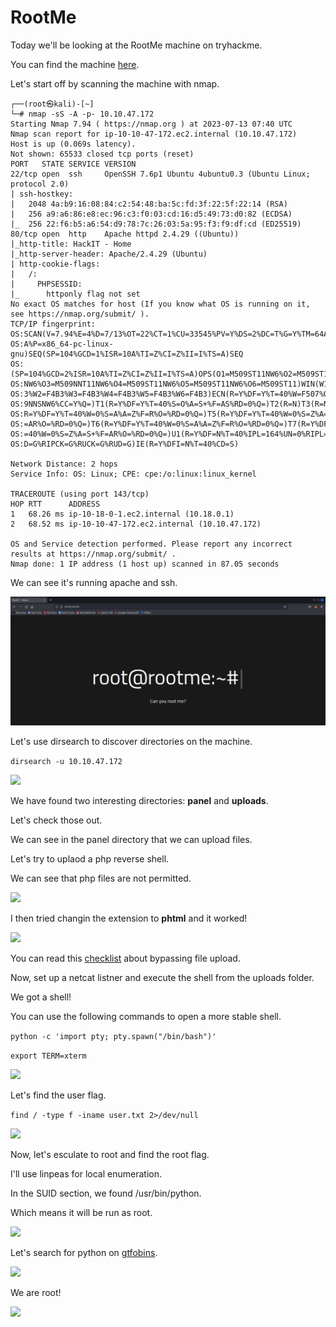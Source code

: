 <h1>RootMe</h1>

Today we'll be looking at the RootMe machine on tryhackme.

You can find the machine [here](https://tryhackme.com/room/rrootme).

Let's start off by scanning the machine with nmap.
```
┌──(root㉿kali)-[~]
└─# nmap -sS -A -p- 10.10.47.172
Starting Nmap 7.94 ( https://nmap.org ) at 2023-07-13 07:40 UTC
Nmap scan report for ip-10-10-47-172.ec2.internal (10.10.47.172)
Host is up (0.069s latency).
Not shown: 65533 closed tcp ports (reset)
PORT   STATE SERVICE VERSION
22/tcp open  ssh     OpenSSH 7.6p1 Ubuntu 4ubuntu0.3 (Ubuntu Linux; protocol 2.0)
| ssh-hostkey:
|   2048 4a:b9:16:08:84:c2:54:48:ba:5c:fd:3f:22:5f:22:14 (RSA)
|   256 a9:a6:86:e8:ec:96:c3:f0:03:cd:16:d5:49:73:d0:82 (ECDSA)
|_  256 22:f6:b5:a6:54:d9:78:7c:26:03:5a:95:f3:f9:df:cd (ED25519)
80/tcp open  http    Apache httpd 2.4.29 ((Ubuntu))
|_http-title: HackIT - Home
|_http-server-header: Apache/2.4.29 (Ubuntu)
| http-cookie-flags:
|   /:
|     PHPSESSID:
|_      httponly flag not set
No exact OS matches for host (If you know what OS is running on it, see https://nmap.org/submit/ ).
TCP/IP fingerprint:
OS:SCAN(V=7.94%E=4%D=7/13%OT=22%CT=1%CU=33545%PV=Y%DS=2%DC=T%G=Y%TM=64AFAAA
OS:A%P=x86_64-pc-linux-gnu)SEQ(SP=104%GCD=1%ISR=10A%TI=Z%CI=Z%II=I%TS=A)SEQ
OS:(SP=104%GCD=2%ISR=10A%TI=Z%CI=Z%II=I%TS=A)OPS(O1=M509ST11NW6%O2=M509ST11
OS:NW6%O3=M509NNT11NW6%O4=M509ST11NW6%O5=M509ST11NW6%O6=M509ST11)WIN(W1=F4B
OS:3%W2=F4B3%W3=F4B3%W4=F4B3%W5=F4B3%W6=F4B3)ECN(R=Y%DF=Y%T=40%W=F507%O=M50
OS:9NNSNW6%CC=Y%Q=)T1(R=Y%DF=Y%T=40%S=O%A=S+%F=AS%RD=0%Q=)T2(R=N)T3(R=N)T4(
OS:R=Y%DF=Y%T=40%W=0%S=A%A=Z%F=R%O=%RD=0%Q=)T5(R=Y%DF=Y%T=40%W=0%S=Z%A=S+%F
OS:=AR%O=%RD=0%Q=)T6(R=Y%DF=Y%T=40%W=0%S=A%A=Z%F=R%O=%RD=0%Q=)T7(R=Y%DF=Y%T
OS:=40%W=0%S=Z%A=S+%F=AR%O=%RD=0%Q=)U1(R=Y%DF=N%T=40%IPL=164%UN=0%RIPL=G%RI
OS:D=G%RIPCK=G%RUCK=G%RUD=G)IE(R=Y%DFI=N%T=40%CD=S)

Network Distance: 2 hops
Service Info: OS: Linux; CPE: cpe:/o:linux:linux_kernel

TRACEROUTE (using port 143/tcp)
HOP RTT      ADDRESS
1   68.26 ms ip-10-18-0-1.ec2.internal (10.18.0.1)
2   68.52 ms ip-10-10-47-172.ec2.internal (10.10.47.172)

OS and Service detection performed. Please report any incorrect results at https://nmap.org/submit/ .
Nmap done: 1 IP address (1 host up) scanned in 87.05 seconds
```
We can see it's running apache and ssh.

![](pics/pic1.png)

Let's use dirsearch to discover directories on the machine.

```dirsearch -u 10.10.47.172```

![](pics/pic2.png)

We have found two interesting directories: **panel** and **uploads**.

Let's check those out.

We can see in the panel directory that we can upload files.

Let's try to uplaod a php reverse shell.

We can see that php files are not permitted.

![](pics/pic3.png)

I then tried changin the extension to **phtml** and it worked!

![](pics/pic4.png)

You can read this [checklist](https://steflan-security.com/file-upload-restriction-bypass-cheat-sheet/) about bypassing file upload.

Now, set up a netcat listner and execute the shell from the uploads folder.

We got a shell!

You can use the following commands to open a more stable shell.

```python -c 'import pty; pty.spawn("/bin/bash")'```

```export TERM=xterm```

![](pics/pic5.png)

Let's find the user flag.

```find / -type f -iname user.txt 2>/dev/null```

![](pics/pic6.png)

Now, let's esculate to root and find the root flag.

I'll use linpeas for local enumeration.

In the SUID section, we found /usr/bin/python.

Which means it will be run as root.

![](pics/pic7.png)

Let's search for python on [gtfobins](https://gtfobins.github.io/).

![](pics/pic8.png)

We are root!

![](pics/pic9.png)
